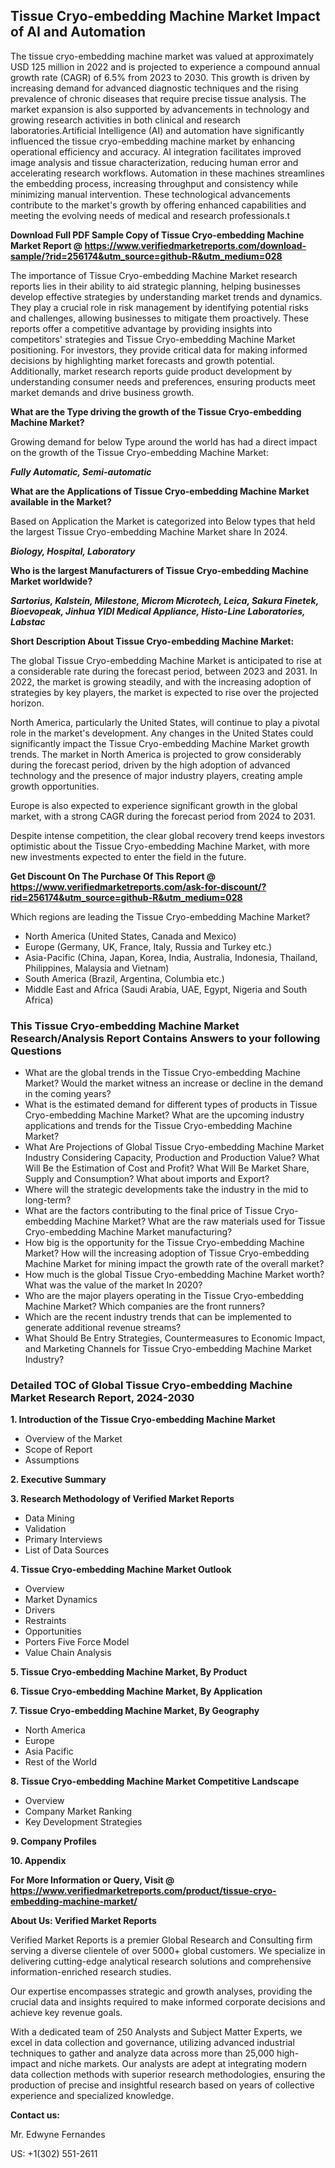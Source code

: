 <h2>Tissue Cryo-embedding Machine Market Impact of AI and Automation</h2>The tissue cryo-embedding machine market was valued at approximately USD 125 million in 2022 and is projected to experience a compound annual growth rate (CAGR) of 6.5% from 2023 to 2030. This growth is driven by increasing demand for advanced diagnostic techniques and the rising prevalence of chronic diseases that require precise tissue analysis. The market expansion is also supported by advancements in technology and growing research activities in both clinical and research laboratories.Artificial Intelligence (AI) and automation have significantly influenced the tissue cryo-embedding machine market by enhancing operational efficiency and accuracy. AI integration facilitates improved image analysis and tissue characterization, reducing human error and accelerating research workflows. Automation in these machines streamlines the embedding process, increasing throughput and consistency while minimizing manual intervention. These technological advancements contribute to the market's growth by offering enhanced capabilities and meeting the evolving needs of medical and research professionals.t</p><p id="" class=""><strong>Download Full PDF Sample Copy of Tissue Cryo-embedding Machine Market Report @ <a href="https://www.verifiedmarketreports.com/download-sample/?rid=256174&utm_source=github-R&utm_medium=028" target="_blank">https://www.verifiedmarketreports.com/download-sample/?rid=256174&utm_source=github-R&utm_medium=028</a></strong></p><p>The importance of&nbsp;Tissue Cryo-embedding Machine Market research reports lies in their ability to aid strategic planning, helping businesses develop effective strategies by understanding market trends and dynamics. They play a crucial role in risk management by identifying potential risks and challenges, allowing businesses to mitigate them proactively. These reports offer a competitive advantage by providing insights into competitors' strategies and Tissue Cryo-embedding Machine Market positioning. For investors, they provide critical data for making informed decisions by highlighting market forecasts and growth potential. Additionally, market research reports guide product development by understanding consumer needs and preferences, ensuring products meet market demands and drive business growth.</p><p><strong>What are the&nbsp;Type driving the growth of the Tissue Cryo-embedding Machine Market?</strong></p><p id="" class="">Growing demand for below Type around the world has had a direct impact on the growth of the Tissue Cryo-embedding Machine Market:</p><em><strong>Fully Automatic, Semi-automatic</strong></em></p><strong>What are the&nbsp;Applications&nbsp;of Tissue Cryo-embedding Machine Market available in the Market?</strong></p><p id="" class="">Based on Application the Market is categorized into Below types that held the largest Tissue Cryo-embedding Machine Market share In 2024.</p><em><strong>Biology, Hospital, Laboratory</strong></em></p><strong>Who is the largest Manufacturers of Tissue Cryo-embedding Machine Market worldwide?</strong></p><p><em><strong>Sartorius, Kalstein, Milestone, Microm Microtech, Leica, Sakura Finetek, Bioevopeak, Jinhua YIDI Medical Appliance, Histo-Line Laboratories, Labstac</strong></em></p><p id="" class=""><strong>Short Description About Tissue Cryo-embedding Machine Market:</strong></p><p>The global Tissue Cryo-embedding Machine Market is anticipated to rise at a considerable rate during the forecast period, between 2023 and 2031. In 2022, the market is growing steadily, and with the increasing adoption of strategies by key players, the market is expected to rise over the projected horizon.</p><p>North America, particularly the United States, will continue to play a pivotal role in the market's development. Any changes in the United States could significantly impact the Tissue Cryo-embedding Machine Market growth trends. The market in North America is projected to grow considerably during the forecast period, driven by the high adoption of advanced technology and the presence of major industry players, creating ample growth opportunities.</p><p>Europe is also expected to experience significant growth in the global market, with a strong CAGR during the forecast period from 2024 to 2031.</p><p>Despite intense competition, the clear global recovery trend keeps investors optimistic about the Tissue Cryo-embedding Machine Market, with more new investments expected to enter the field in the future.</p><p id="" class=""><strong>Get Discount On The Purchase Of This Report @ <a href="https://www.verifiedmarketreports.com/ask-for-discount/?rid=256174&utm_source=github-R&utm_medium=028" target="_blank">https://www.verifiedmarketreports.com/ask-for-discount/?rid=256174&utm_source=github-R&utm_medium=028</a></strong></p>Which regions are leading the Tissue Cryo-embedding Machine Market?</p><ul><li>North America (United States, Canada and Mexico)</li><li>Europe (Germany, UK, France, Italy, Russia and Turkey etc.)</li><li>Asia-Pacific (China, Japan, Korea, India, Australia, Indonesia, Thailand, Philippines, Malaysia and Vietnam)</li><li>South America (Brazil, Argentina, Columbia etc.)</li><li>Middle East and Africa (Saudi Arabia, UAE, Egypt, Nigeria and South Africa)</li></ul><h3 id="" class="">This Tissue Cryo-embedding Machine Market Research/Analysis Report Contains Answers to your following Questions</h3><ul><li>What are the global trends in the Tissue Cryo-embedding Machine Market? Would the market witness an increase or decline in the demand in the coming years?</li><li>What is the estimated demand for different types of products in Tissue Cryo-embedding Machine Market? What are the upcoming industry applications and trends for the Tissue Cryo-embedding Machine Market?</li><li>What Are Projections of Global Tissue Cryo-embedding Machine Market Industry Considering Capacity, Production and Production Value? What Will Be the Estimation of Cost and Profit? What Will Be Market Share, Supply and Consumption? What about imports and Export?</li><li>Where will the strategic developments take the industry in the mid to long-term?</li><li>What are the factors contributing to the final price of Tissue Cryo-embedding Machine Market? What are the raw materials used for Tissue Cryo-embedding Machine Market manufacturing?</li><li>How big is the opportunity for the Tissue Cryo-embedding Machine Market? How will the increasing adoption of Tissue Cryo-embedding Machine Market for mining impact the growth rate of the overall market?</li><li>How much is the global Tissue Cryo-embedding Machine Market worth? What was the value of the market In 2020?</li><li>Who are the major players operating in the Tissue Cryo-embedding Machine Market? Which companies are the front runners?</li><li>Which are the recent industry trends that can be implemented to generate additional revenue streams?</li><li>What Should Be Entry Strategies, Countermeasures to Economic Impact, and Marketing Channels for Tissue Cryo-embedding Machine Market Industry?</li></ul><h3 id="" class="">Detailed TOC of Global Tissue Cryo-embedding Machine Market Research Report, 2024-2030</h3><p id="" class=""><strong>1. Introduction of the Tissue Cryo-embedding Machine Market</strong></p><ul><li>Overview of the Market</li><li>Scope of Report</li><li>Assumptions</li></ul><p id="" class=""><strong>2. Executive Summary</strong></p><p id="" class=""><strong>3. Research Methodology of Verified Market Reports</strong></p><ul><li>Data Mining</li><li>Validation</li><li>Primary Interviews</li><li>List of Data Sources</li></ul><p id="" class=""><strong>4. Tissue Cryo-embedding Machine Market Outlook</strong></p><ul><li>Overview</li><li>Market Dynamics</li><li>Drivers</li><li>Restraints</li><li>Opportunities</li><li>Porters Five Force Model</li><li>Value Chain Analysis</li></ul><p id="" class=""><strong>5. Tissue Cryo-embedding Machine Market, By Product</strong></p><p id="" class=""><strong>6. Tissue Cryo-embedding Machine Market, By Application</strong></p><p id="" class=""><strong>7. Tissue Cryo-embedding Machine Market, By Geography</strong></p><ul><li>North America</li><li>Europe</li><li>Asia Pacific</li><li>Rest of the World</li></ul><p id="" class=""><strong>8. Tissue Cryo-embedding Machine Market Competitive Landscape</strong></p><ul><li>Overview</li><li>Company Market Ranking</li><li>Key Development Strategies</li></ul><p id="" class=""><strong>9. Company Profiles</strong></p><p id="" class=""><strong>10. Appendix</strong></p><p id="" class=""><strong>For More Information or Query, Visit @ <a href="https://www.verifiedmarketreports.com/product/tissue-cryo-embedding-machine-market/" target="_blank">https://www.verifiedmarketreports.com/product/tissue-cryo-embedding-machine-market/</a></strong></p><p id="" class=""><strong>About Us: Verified Market Reports</strong></p><p id="" class="">Verified Market Reports is a premier Global Research and Consulting firm serving a diverse clientele of over 5000+ global customers. We specialize in delivering cutting-edge analytical research solutions and comprehensive information-enriched research studies.</p><p id="" class="">Our expertise encompasses strategic and growth analyses, providing the crucial data and insights required to make informed corporate decisions and achieve key revenue goals.</p><p id="" class="">With a dedicated team of 250 Analysts and Subject Matter Experts, we excel in data collection and governance, utilizing advanced industrial techniques to gather and analyze data across more than 25,000 high-impact and niche markets. Our analysts are adept at integrating modern data collection methods with superior research methodologies, ensuring the production of precise and insightful research based on years of collective experience and specialized knowledge.</p><p id="" class=""><strong>Contact us:</strong></p><p id="" class="">Mr. Edwyne Fernandes</p><p id="" class="">US: +1(302) 551-2611</p>